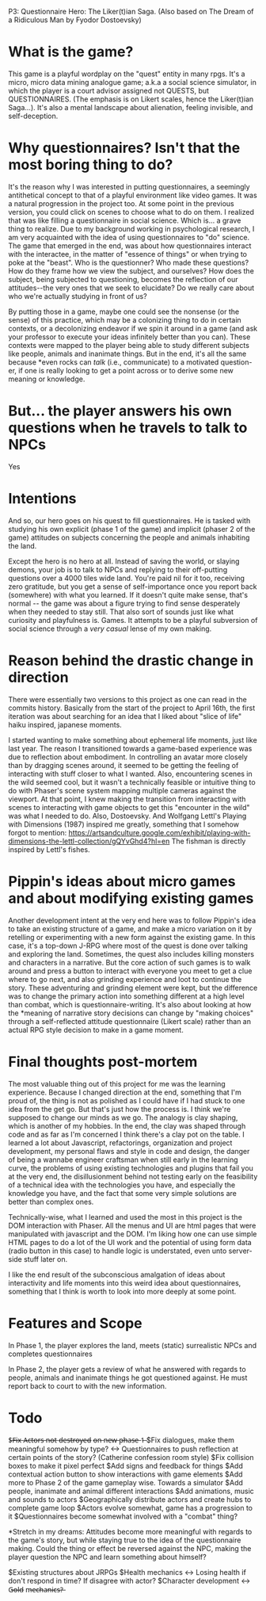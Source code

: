 P3: Questionnaire Hero: The Liker(t)ian Saga. (Also based on The Dream of a Ridiculous Man by Fyodor Dostoevsky)

# What is the game?

This game is a playful wordplay on the "quest" entity in many rpgs. It's a micro, micro data mining analogue game; a.k.a a social science simulator, in which the player is a court advisor assigned not QUESTS, but QUESTIONNAIRES. (The emphasis is on Likert scales, hence the Liker(t)ian Saga...). It's also a mental landscape about alienation, feeling invisible, and self-deception.

# Why questionnaires? Isn't that the most boring thing to do?

It's the reason why I was interested in putting questionnaires, a seemingly antithetical concept to that of a playful environment like video games. It was a natural progression in the project too. At some point in the previous version, you could click on scenes to choose what to do on them. I realized that was like filling a questionnaire in social science. Which is... a grave thing to realize. Due to my background working in psychological research, I am very acquainted with the idea of using questionnaires to "do" science. The game that emerged in the end, was about how questionnaires interact with the interactee, in the matter of "essence of things" or when trying to poke at the "beast". Who is the questionner? Who made these questions? How do they frame how we view the subject, and ourselves? How does the subject, being subjected to questioning, becomes the reflection of our attitudes--the very ones that we seek to elucidate? Do we really care about who we're actually studying in front of us?

By putting those in a game, maybe one could see the nonsense (or the sense) of this practice, which may be a colonizing thing to do in certain contexts, or a decolonizing endeavor if we spin it around in a game (and ask your professor to execute your ideas infinitely better than you can). These contexts were mapped to the player being able to study different subjects like people, animals and inanimate things. But in the end, it's all the same because *even rocks can *talk* (i.e., communicate) to a motivated question-er, if one is really looking to get a point across or to derive some new meaning or knowledge.

# But... the player answers his own questions when he travels to talk to NPCs

Yes

# Intentions

And so, our hero goes on his quest to fill questionnaires. He is tasked with studying his own explicit (phase 1 of the game) and implicit (phaser 2 of the game) attitudes on subjects concerning the people and animals inhabiting the land.

Except the hero is no hero at all. Instead of saving the world, or slaying demons, your job is to talk to NPCs and replying to their off-putting questions over a 4000 tiles wide land. You're paid nil for it too, receiving zero gratitude, but you get a sense of self-importance once you report back (somewhere) with what you learned. If it doesn't quite make sense, that's normal -- the game was about a figure trying to find sense desperately when they needed to stay still. That also sort of sounds just like what curiosity and playfulness is. Games. It attempts to be a playful subversion of social science through a *very casual* lense of my own making.

# Reason behind the drastic change in direction

There were essentially two versions to this project as one can read in the commits history. Basically from the start of the project to April 16th, the first iteration was about searching for an idea that I liked about "slice of life" haiku inspired, japanese moments.

I started wanting to make something about ephemeral life moments, just like last year. The reason I transitioned towards a game-based experience was due to reflection about embodiment. In controlling an avatar more closely than by dragging scenes around, it seemed to be getting the feeling of interacting with stuff closer to what I wanted. Also, encountering scenes in the wild seemed cool, but it wasn't a technically feasible or intuitive thing to do with Phaser's scene system mapping multiple cameras against the viewport. At that point, I knew making the transition from interacting with scenes to interacting with game objects to get this "encounter in the wild" was what I needed to do. Also, Dostoevsky. And Wolfgang Lettl's Playing with Dimensions (1987) inspired me greatly, something that I somehow forgot to mention: https://artsandculture.google.com/exhibit/playing-with-dimensions-the-lettl-collection/gQYvGhd4?hl=en The fishman is directly inspired by Lettl's fishes.

# Pippin's ideas about micro games and about modifying existing games

Another development intent at the very end here was to follow Pippin's idea to take an existing structure of a game, and make a micro variation on it by retelling or experimenting with a new form against the existing game. In this case, it's a top-down J-RPG where most of the quest is done over talking and exploring the land. Sometimes, the quest also includes killing monsters and characters in a narrative. But the core action of such games is to walk around and press a button to interact with everyone you meet to get a clue where to go next, and also grinding experience and loot to continue the story. These adventuring and grinding element were kept, but the difference was to change the primary action into something different at a high level than combat, which is questionnaire-writing. It's also about looking at how the *meaning of narrative story decisions can change by "making choices" through a self-reflected attitude questionnaire (Likert scale) rather than an actual RPG style decision to make in a game moment.

# Final thoughts post-mortem

The most valuable thing out of this project for me was the learning experience. Because I changed direction at the end, something that I'm proud of, the thing is not as polished as I could have if I had stuck to one idea from the get go. But that's just how the process is. I think we're supposed to change our minds as we go. The analogy is clay shaping, which is another of my hobbies. In the end, the clay was shaped through code and as far as I'm concerned I think there's a clay pot on the table. I learned a lot about Javascript, refactorings, organization and project development, my personal flaws and style in code and design, the danger of being a wannabe engineer craftsman when still early in the learning curve, the problems of using existing technologies and plugins that fail you at the very end, the disillusionment behind not testing early on the feasibility of a technical idea with the technologies you have, and especially the knowledge you have, and the fact that some very simple solutions are better than complex ones. 

Technically-wise, what I learned and used the most in this project is the DOM interaction with Phaser. All the menus and UI are html pages that were manipulated with javascript and the DOM. I'm liking how one can use simple HTML pages to do a lot of the UI work and the potential of using form data (radio button in this case) to handle logic is understated, even unto server-side stuff later on.

I like the end result of the subconscious amalgation of ideas about interactivity and life moments into this weird idea about questionnaires, something that I think is worth to look into more deeply at some point.

# Features and Scope

In Phase 1, the player explores the land, meets (static) surrealistic NPCs and completes questionnaires

In Phase 2, the player gets a review of what he answered with regards to people, animals and inanimate things he got questioned against. He must report back to court to with the new information.

# Todo
$̶F̶i̶x̶ A̶c̶t̶o̶r̶s̶ n̶o̶t̶ d̶e̶s̶t̶r̶o̶y̶e̶d̶ o̶n̶ n̶e̶w̶ p̶h̶a̶s̶e̶ 1̶
$Fix dialogues, make them meaningful somehow by type? <-> Questionnaires to push reflection at 
certain points of the story? (Catherine confession room style)
$Fix collision boxes to make it pixel perfect
$Add signs and feedback for things
$Add contextual action button to show interactions with game elements
$Add more to Phase 2 of the game gameplay wise. Towards a simulator
$Add people, inanimate and animal different interactions
$Add animations, music and sounds to actors
$Geographically distribute actors and create hubs to complete game loop
$Actors evolve somewhat, game has a progression to it
$Questionnaires become somewhat involved with a "combat" thing?

*Stretch in my dreams: Attitudes become more meaningful with regards to the game's story, but while staying true to the idea of the questionnaire making. Could the thing or effect be reversed against the NPC, making the player question the NPC and learn something about himself?

$Existing structures about JRPGs
$Health mechanics <-> Losing health if don't respond in time? If disagree with actor?
$Character development <-> G̶o̶l̶d̶ m̶e̶c̶h̶a̶n̶i̶c̶s̶?̶